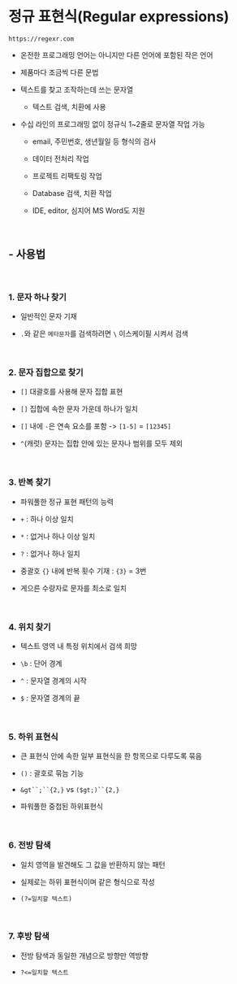 # 정규 표현식(Regular expressions)

```url
https://regexr.com
```

* 온전한 프로그래밍 언어는 아니지만 다른 언어에 포함된 작은 언어

* 제품마다 조금씩 다른 문법

* 텍스트를 찾고 조작하는데 쓰는 문자열
  
  * 텍스트 검색, 치환에 사용

* 수십 라인의 프로그래밍 없이 정규식 1~2줄로 문자열 작업 가능
  
  * email, 주민번호, 생년월일 등 형식의 검사
  
  * 데이터 전처리 작업
  
  * 프로젝트 리팩토링 작업
  
  * Database 검색, 치환 작업
  
  * IDE, editor, 심지어 MS Word도 지원

<br>

## - 사용법

<br>

### 1. 문자 하나 찾기

* 일반적인 문자 기재

* `.`와 같은 `메타문자`를 검색하려면 `\` 이스케이필 시켜서 검색

<br>

### 2. 문자 집합으로 찾기

* `[]` 대괄호를 사용해 문자 집합 표현

* `[]` 집합에 속한 문자 가운데 하나가 일치

* `[]` 내에 `-`은 연속 요소를 포함 -> `[1-5]` = `[12345]`

* `^`(캐럿) 문자는 집합 안에 있는 문자나 범위를 모두 제외

<br>

### 3. 반복 찾기

* 파워풀한 정규 표현 패턴의 능력

* `+` : 하나 이상 일치

* `*` : 없거나 하나 이상 일치

* `?` : 없거나 하나 일치

* 중괄호 `{}` 내에 반복 횟수 기재 : `{3}` = 3번

* 게으른 수량자로 문자를 최소로 일치

<br>

### 4. 위치 찾기

* 텍스트 영역 내 특정 위치에서 검색 희망

* `\b` : 단어 경계

* `^` : 문자열 경계의 시작

* `$` : 문자열 경계의 끝

<br>

### 5. 하위 표현식

* 큰 표현식 안에 속한 일부 표현식을 한 항목으로 다루도록 묶음

* `()` : 괄호로 묶늠 기능

* `&gt``;``{2,}` vs `($gt;)``{2,}`

* 파워풀한 중첩된 하위표현식

<br>

### 6. 전방 탐색

* 일치 영역을 발견해도 그 값을 반환하지 않는 패턴

* 실제로는 하위 표현식이며 같은 형식으로 작성

* `(?=일치할 텍스트)`

<br>

### 7. 후방 탐색

* 전방 탐색과 동일한 개념으로 방향만 역방향

* `?<=일치할 텍스트`




